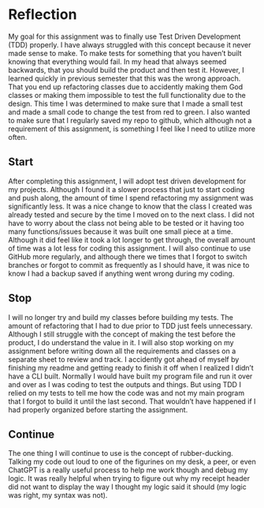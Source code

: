 # Reflection
My goal for this assignment was to finally use Test Driven Development (TDD) properly. I have always struggled with this concept because it never made sense to make. To make tests for something that you haven’t built knowing that everything would fail. In my head that always seemed backwards, that you should build the product and then test it. However, I learned quickly in previous semester that this was the wrong approach. That you end up refactoring classes due to accidently making them God classes or making them impossible to test the full functionality due to the design. This time I was determined to make sure that I made a small test and made a small code to change the test from red to green.  I also wanted to make sure that I regularly saved my repo to github, which although not a requirement of this assignment, is something I feel like I need to utilize more often. 
## Start
After completing this assignment, I will adopt test driven development for my projects. Although I found it a slower process that just to start coding and push along, the amount of time I spend refactoring my assignment was significantly less. It was a nice change to know that the class I created was already tested and secure by the time I moved on to the next class. I did not have to worry about the class not being able to be tested or it having too many functions/issues because it was built one small piece at a time. Although it did feel like it took a lot longer to get through, the overall amount of time was a lot less for coding this assignment. I will also continue to use GitHub more regularly, and although there we times that I forgot to switch branches or forgot to commit as frequently as I should have, it was nice to know I had a backup saved if anything went wrong during my coding. 
## Stop
I will no longer try and build my classes before building my tests. The amount of refactoring that I had to due prior to TDD just feels unnecessary. Although I still struggle with the concept of making the test before the product, I do understand the value in it. I will also stop working on my assignment before writing down all the requirements and classes on a separate sheet to review and track. I accidently got ahead of myself by finishing my readme and getting ready to finish it off when I realized I didn’t have a CLI built. Normally I would have built my program file and run it over and over as I was coding to test the outputs and things. But using TDD I relied on my tests to tell me how the code was and not my main program that I forgot to build it until the last second. That wouldn’t have happened if I had properly organized before starting the assignment.
## Continue
The one thing I will continue to use is the concept of rubber-ducking. Talking my code out loud to one of the figurines on my desk, a peer, or even ChatGPT is a really useful process to help me work though and debug my logic. It was really helpful when trying to figure out why my receipt header did not want to display the way I thought my logic said it should (my logic was right, my syntax was not).
